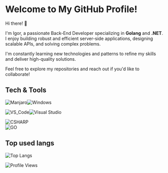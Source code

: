 # Welcome to My GitHub Profile!

Hi there! 👋

I'm Igor, a passionate Back-End Developer specializing in **Golang** and **.NET**.  
I enjoy building robust and efficient server-side applications, designing scalable APIs, and solving complex problems.  

I'm constantly learning new technologies and patterns to refine my skills and deliver high-quality solutions.  

Feel free to explore my repositories and reach out if you'd like to collaborate!

## Tech & Tools ##

![Manjaro](https://img.shields.io/badge/OS-Manjaro-35BF5C?style=for-the-badge&logo=Manjaro&logoColor=white)![Windows](https://img.shields.io/badge/Windows-0078D6?style=for-the-badge&logo=windows&logoColor=white)

![VS_Code](https://img.shields.io/badge/Editor-VS_Code-007ACC?style=for-the-badge&logo=visual-studio-code)![Visual Studio](https://img.shields.io/badge/Visual%20Studio-5C2D91.svg?style=for-the-badge&logo=visual-studio&logoColor=white)

![CSHARP](https://skillicons.dev/icons?theme=dark&i=cs,dotnet,mysql)\
![GO](https://skillicons.dev/icons?theme=dark&i=go,docker,postgres,redis,bots)

## Top used langs ##

![Top Langs](https://github-readme-stats.vercel.app/api/top-langs/?username=dxo1a&layout=compact&hide=shaderlab,hlsl,mathematica,html,css,typescript,dockerfile,scss,javascript,c#,csharp,c)


![Profile Views](https://komarev.com/ghpvc/?username=dxo1a&color=green) 

